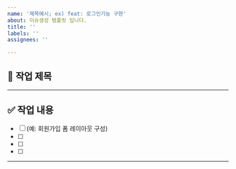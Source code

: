 ```yaml
---
name: '제목예시; ex) feat: 로그인기능 구현'
about: 이슈생성 템플릿 입니다.
title: ''
labels: ''
assignees: ''

---
```


## 🎯 작업 제목
---
## ✅ 작업 내용
- [ ] (예: 회원가입 폼 레이아웃 구성)
- [ ]  
- [ ]
- [ ]
---
